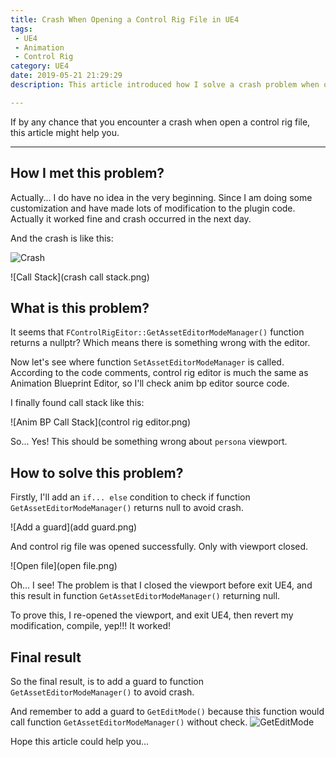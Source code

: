 ```yaml
---
title: Crash When Opening a Control Rig File in UE4
tags: 
 - UE4
 - Animation
 - Control Rig
category: UE4
date: 2019-05-21 21:29:29
description: This article introduced how I solve a crash problem when open control rig file in Unreal Engine 4. 

---
```




If by any chance that you encounter a crash when open a control rig file, this article might help you. 

---

## How I met this problem? 

Actually... I do have no idea in the very beginning. Since I am doing some customization and have made lots of modification to the plugin code. Actually it worked fine and crash occurred in the next day. 

And the crash is like this: 

![Crash](crash.png)

![Call Stack](crash call stack.png)

## What is this problem? 

It seems that `FControlRigEitor::GetAssetEditorModeManager()` function returns a nullptr? Which means there is something wrong with the editor. 

Now let's see where function `SetAssetEditorModeManager` is called. According to the code comments, control rig editor is much the same as Animation Blueprint Editor, so I'll check anim bp editor source code. 

I finally found call stack like this: 

![Anim BP Call Stack](control rig editor.png)

So... Yes! This should be something wrong about `persona` viewport. 

## How to solve this problem? 

Firstly, I'll add an `if... else` condition to check if function `GetAssetEditorModeManager()` returns null to avoid crash. 

![Add a guard](add guard.png)

And control rig file was opened successfully. Only with viewport closed. 

![Open file](open file.png)

Oh... I see! The problem is that I closed the viewport before exit UE4, and this result in function `GetAssetEditorModeManager()` returning null. 

To prove this, I re-opened the viewport, and exit UE4, then revert my modification, compile, yep!!! It worked! 

## Final result
So the final result, is to add a guard to function `GetAssetEditorModeManager()` to avoid crash. 

And remember to add a guard to `GetEditMode()` because this function would call function `GetAssetEditorModeManager()` without check. 
![GetEditMode](geteditmode.png)

Hope this article could help you... 
